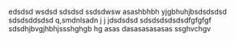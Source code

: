 edsdsd
wsdsd
sdsdsd
ssdsdwsw
asashbhbh
yjgbhuhjbsdsdsdsd
sdsdsddsdsd
q,smdnlsadn j j jdsdsdsd
sdsdsdsdsdsdfgfgfgf
sdsdhjbvgjhbhjssshghgb hg 
asas
dasasasasasas
ssghvchgv 
